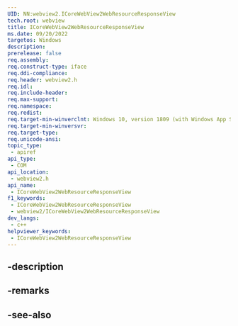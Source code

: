 ```yaml
---
UID: NN:webview2.ICoreWebView2WebResourceResponseView
tech.root: webview
title: ICoreWebView2WebResourceResponseView
ms.date: 09/20/2022
targetos: Windows
description: 
prerelease: false
req.assembly: 
req.construct-type: iface
req.ddi-compliance: 
req.header: webview2.h
req.idl: 
req.include-header: 
req.max-support: 
req.namespace: 
req.redist: 
req.target-min-winverclnt: Windows 10, version 1809 (with Windows App SDK 1.1 or later)
req.target-min-winversvr: 
req.target-type: 
req.unicode-ansi: 
topic_type:
 - apiref
api_type:
 - COM
api_location:
 - webview2.h
api_name:
 - ICoreWebView2WebResourceResponseView
f1_keywords:
 - ICoreWebView2WebResourceResponseView
 - webview2/ICoreWebView2WebResourceResponseView
dev_langs:
 - c++
helpviewer_keywords:
 - ICoreWebView2WebResourceResponseView
---
```


## -description

## -remarks

## -see-also

